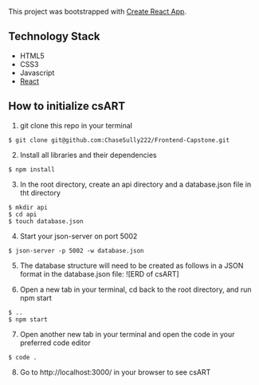 This project was bootstrapped with [Create React App](https://github.com/facebook/create-react-app).

## Technology Stack

* HTML5
* CSS3
* Javascript
* [React](https://reactjs.org/)


## How to initialize csART

1. git clone this repo in your terminal
```shell session
$ git clone git@github.com:ChaseSully222/Frontend-Capstone.git
```

2. Install all libraries and their dependencies
```shell session
$ npm install
```

3. In the root directory, create an api directory and a database.json file in tht directory
```shell session
$ mkdir api
$ cd api
$ touch database.json
```
4. Start your json-server on port 5002
```shell session
$ json-server -p 5002 -w database.json
```

5. The database structure will need to be created as follows in a JSON format in the 
database.json file:
![ERD of csART]

6. Open a new tab in your terminal, cd back to the root directory, and run npm start
```shell session
$ ..
$ npm start
```

7. Open another new tab in your terminal and open the code in your preferred code editor
```shell session
$ code .
```

8. Go to http://localhost:3000/ in your browser to see csART